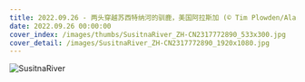 ```yaml
---
title: 2022.09.26 - 两头穿越苏西特纳河的驯鹿，美国阿拉斯加 (© Tim Plowden/Alamy)
date: 2022.09.26 00:00:00
cover_index: /images/thumbs/SusitnaRiver_ZH-CN2317772890_533x300.jpg
cover_detail: /images/SusitnaRiver_ZH-CN2317772890_1920x1080.jpg
---
```


![SusitnaRiver](/images/SusitnaRiver_ZH-CN2317772890_1920x1080.jpg)
